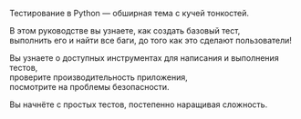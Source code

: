 Тестирование в Python — обширная тема с кучей тонкостей.

В этом руководстве вы узнаете, как создать базовый тест,  
выполнить его и найти все баги, до того как это сделают пользователи!  

Вы узнаете о доступных инструментах для написания и выполнения тестов,  
проверите производительность приложения,  
посмотрите на проблемы безопасности.

Вы начнёте с простых тестов, постепенно наращивая сложность. 
